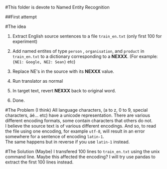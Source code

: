 #This folder is devote to Named Entity Recognition

##First attempt

#The idea
1) Extract English source sentences to a file `train_en.txt` (only first 100 for experiment)

2) Add named entites of type `person` , `organisation`, and `product` in `train_en.txt` to a dictionary corresponding to a **NEXXX**. (For example: `{NE1: Google, NE2: Sean}` etc)

3) Replace NE's in the source with its **NEXXX** value.

4) Run translator as normal

5) In target text, revert **NEXXX** back to original word.

6) Done.

#The Problem (I think)
All language characters, (a to z, 0 to 9, special characters, áé... etc) have a unicode representation. There are various different encoding formats, some contain characters that others do not.<br>
I believe the source text is of various different encodings. And so, to read the file using one encoding, for example `utf-8`, will result in an error somewhere for a sentence of encoding `latin-1`.<br>
The same happens but in reverse if you use `latin-1` instead.

#The Solution (Maybe)
I transfered 100 lines to `train_en.txt` using the unix command line. Maybe this affected the encoding? I will try use pandas to extract the first 100 lines instead.